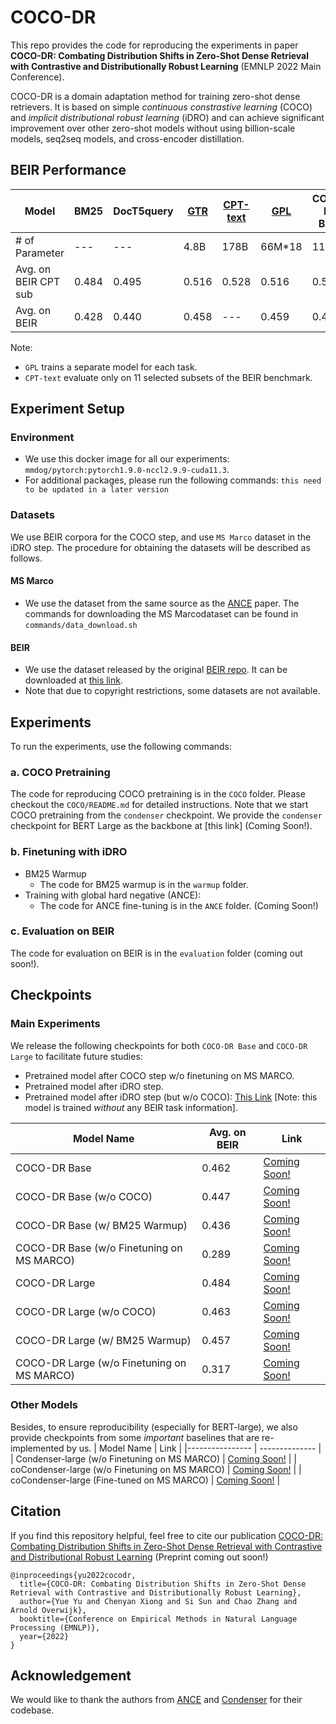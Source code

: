 # COCO-DR
This repo provides the code for reproducing the experiments in paper **COCO-DR: Combating Distribution Shifts in Zero-Shot Dense Retrieval with Contrastive and Distributionally Robust Learning** (EMNLP 2022 Main Conference).

COCO-DR is a domain adaptation method for training zero-shot dense retrievers. It is based on simple *continuous constrastive learning* (COCO) and *implicit distributional robust learning* (iDRO) and can achieve significant improvement over other zero-shot models without using billion-scale models, seq2seq models, and cross-encoder distillation.

## BEIR Performance

|   Model   | BM25 | DocT5query |  [GTR](https://arxiv.org/abs/2112.07899) | [CPT-text](https://arxiv.org/abs/2201.10005)  | [GPL](https://arxiv.org/abs/2112.07577) | COCO-DR Base | COCO-DR Large |
|----------------- | -------------- |-------------- | -------------- | -------------- | -------------- | -------------- | -------------- |  
|   # of Parameter   | --- | --- |  4.8B | 178B | 66M*18 | 110M | 335M   
|   Avg. on BEIR CPT sub | 0.484 | 0.495 | 0.516 | 0.528  | 0.516 | 0.521 | **0.541**
|   Avg. on BEIR   |  0.428 | 0.440 | 0.458 | ---  | 0.459 |  0.462 | **0.484**

Note: 
+ `GPL` trains a separate model for each task.
+ `CPT-text` evaluate only on 11 selected subsets of the BEIR benchmark.

## Experiment Setup
### Environment
- We use this docker image for all our experiments: `mmdog/pytorch:pytorch1.9.0-nccl2.9.9-cuda11.3`. 
- For additional packages, please run the following commands: `this need to be updated in a later version`

### Datasets
We use BEIR corpora for the COCO step, and use `MS Marco` dataset in the iDRO step. The procedure for obtaining the datasets will be described as follows.

#### MS Marco
- We use the dataset from the same source as the [ANCE](https://github.com/microsoft/ANCE) paper. The commands for downloading the MS Marcodataset can be found in `commands/data_download.sh`

#### BEIR
- We use the dataset released by the original [BEIR repo](https://github.com/beir-cellar/beir/blob/main/README.md). It can be downloaded at [this link](https://public.ukp.informatik.tu-darmstadt.de/thakur/BEIR/datasets).
- Note that due to copyright restrictions, some datasets are not available.


## Experiments
To run the experiments, use the following commands:

### a. COCO Pretraining
The code for reproducing COCO pretraining is in the `COCO` folder. Please checkout the `COCO/README.md` for detailed instructions. Note that we start COCO pretraining from the `condenser` checkpoint. We provide the `condenser` checkpoint for BERT Large as the backbone at [this link] (Coming Soon!).

### b. Finetuning with iDRO
- BM25 Warmup
	- The code for BM25 warmup is in the `warmup` folder.
- Training with global hard negative (ANCE):
	- The code for ANCE fine-tuning is in the `ANCE` folder. (Coming Soon!)
  
### c. Evaluation on BEIR
The code for evaluation on BEIR is in the `evaluation` folder (coming out soon!).

## Checkpoints
### Main Experiments
We release the following checkpoints for both `COCO-DR Base` and `COCO-DR Large` to facilitate future studies:
- Pretrained model after COCO step w/o finetuning on MS MARCO.
- Pretrained model after iDRO step.
- Pretrained model after iDRO step (but w/o COCO): [This Link]() [Note: this model is trained *without* any BEIR task information].

|    Model Name   |  Avg. on BEIR | Link |
|---------------- | -------------- | -------------- | 
| COCO-DR Base  |      0.462   |       [Coming Soon!]()       |
| COCO-DR Base (w/o COCO)  |         0.447       |  [Coming Soon!]()     |
| COCO-DR Base (w/ BM25 Warmup)  |         0.436       |  [Coming Soon!]()     |
| COCO-DR Base (w/o Finetuning on MS MARCO) |   0.289    |        [Coming Soon!]()       |
| COCO-DR Large   |       0.484       |  [Coming Soon!]()     |
| COCO-DR Large (w/o COCO)  |        0.463       |  [Coming Soon!]()     |
| COCO-DR Large (w/ BM25 Warmup)  |         0.457       |  [Coming Soon!]()     |
| COCO-DR Large (w/o Finetuning on MS MARCO) |  0.317      |       [Coming Soon!]()       |

### Other Models
Besides, to ensure reproducibility (especially for BERT-large), we also provide checkpoints from some *important* baselines that are re-implemented by us.
 |    Model Name    |   Link |
|---------------- |  -------------- | 
| Condenser-large (w/o Finetuning on MS MARCO) |        [Coming Soon!]()       |
| coCondenser-large (w/o Finetuning on MS MARCO) |        [Coming Soon!]()       |
| coCondenser-large (Fine-tuned on MS MARCO) |        [Coming Soon!]()       |



## Citation
If you find this repository helpful, feel free to cite our publication [COCO-DR: Combating Distribution Shifts in Zero-Shot Dense Retrieval with Contrastive and Distributional Robust Learning](404) (Preprint coming out soon!)

```
@inproceedings{yu2022cocodr,
  title={COCO-DR: Combating Distribution Shifts in Zero-Shot Dense Retrieval with Contrastive and Distributionally Robust Learning},
  author={Yue Yu and Chenyan Xiong and Si Sun and Chao Zhang and Arnold Overwijk},
  booktitle={Conference on Empirical Methods in Natural Language Processing (EMNLP)},
  year={2022}
}
```

## Acknowledgement
We would like to thank the authors from [ANCE](https://github.com/microsoft/ANCE) and [Condenser](https://github.com/luyug/Condenser)  for their codebase.
